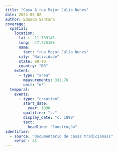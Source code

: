 ```yaml
---
title: "Casa à rua Major Julio Nunes"
date: 2024-05-02
author: Eduada Santana
coverage:
  spatial:
    location:
      lat : -11.709145
      long: -47.725180
      name: 
        text: "rua Major Julio Nunes"
      city: "Natividade"
      state: BR-TO
      country: "BR"
    extent:
      - type: "area"
        measurements: 332.76
        unit: "m²"
  temporal:
    events:
      - type: "creation"
        start_date:
          year: 1890
        qualifier: "c."
        display_date: "c. 1890"
        text:
          headline: "Construção"
identifier:
  - source: "Documentário de casas tradicionais"
    refid : 43
---
```

